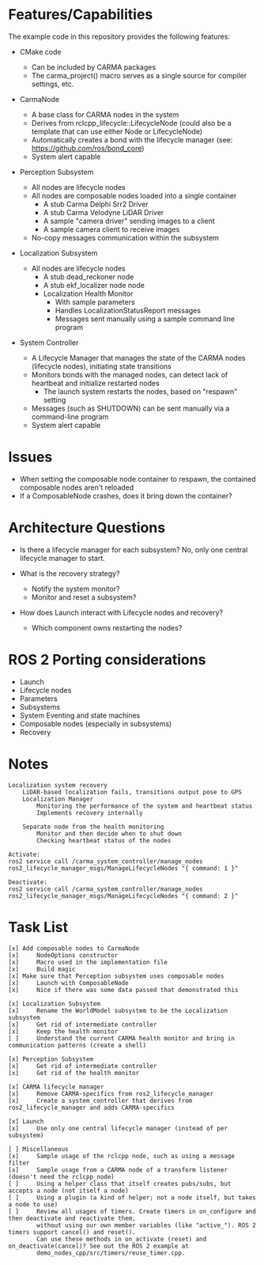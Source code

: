
# Features/Capabilities

The example code in this repository provides the following features:

* CMake code
    * Can be included by CARMA packages
    * The carma_project() macro serves as a single source for compiler settings, etc.

* CarmaNode
    * A base class for CARMA nodes in the system
    * Derives from rclcpp_lifecycle::LifecycleNode (could also be a template that can use either Node or LifecycleNode)
    * Automatically creates a bond with the lifecycle manager (see: https://github.com/ros/bond_core)
    * System alert capable

* Perception Subsystem
    * All nodes are lifecycle nodes
    * All nodes are composable nodes loaded into a single container
        * A stub Carma Delphi Srr2 Driver
        * A stub Carma Velodyne LiDAR Driver
        * A sample "camera driver" sending images to a client 
        * A sample camera client to receive images
    * No-copy messages communication within the subsystem

* Localization Subsystem
    * All nodes are lifecycle nodes
        * A stub dead_reckoner node
        * A stub ekf_localizer node node
        * Localization Health Monitor
            * With sample parameters
            * Handles LocalizationStatusReport messages
            * Messages sent manually using a sample command line program

* System Controller 
    * A Lifecycle Manager that manages the state of the CARMA nodes (lifecycle nodes), initiating state transitions
    * Monitors bonds with the managed nodes, can detect lack of heartbeat and initialize restarted nodes
        * The launch system restarts the nodes, based on "respawn" setting
    * Messages (such as SHUTDOWN) can be sent manually via a command-line program
    * System alert capable

# Issues

* When setting the composable node container to respawn, the contained composable nodes aren't reloaded
* If a ComposableNode crashes, does it bring down the container?

# Architecture Questions

* Is there a lifecycle manager for each subsystem? No, only one central lifecycle manager to start.

* What is the recovery strategy?
    * Notify the system monitor?
    * Monitor and reset a subsystem?

* How does Launch interact with Lifecycle nodes and recovery?
    * Which component owns restarting the nodes?

# ROS 2 Porting considerations
* Launch
* Lifecycle nodes
* Parameters
* Subsystems
* System Eventing and state machines
* Composable nodes (especially in subsystems)
* Recovery

# Notes

    Localization system recovery
        LiDAR-based localization fails, transitions output pose to GPS
        Localization Manager
            Monitoring the performance of the system and heartbeat status
            Implements recovery internally

        Separate node from the health monitoring
            Monitor and then decide when to shut down
            Checking heartbeat status of the nodes

    Activate:
	ros2 service call /carma_system_controller/manage_nodes ros2_lifecycle_manager_msgs/ManageLifecycleNodes "{ command: 1 }"

    Deactivate:
	ros2 service call /carma_system_controller/manage_nodes ros2_lifecycle_manager_msgs/ManageLifecycleNodes "{ command: 2 }"

# Task List

```
[x] Add composable nodes to CarmaNode
[x]     NodeOptions constructor
[x]     Macro used in the implementation file 
[x]     Build magic
[x] Make sure that Perception subsystem uses composable nodes
[x]     Launch with ComposableNode
[x]     Nice if there was some data passed that demonstrated this

[x] Localization Subsystem
[x]     Rename the WorldModel subsystem to be the Localization subsystem
[x]     Get rid of intermediate controller
[x]     Keep the health monitor
[ ]     Understand the current CARMA health monitor and bring in communication patterns (create a shell)

[x] Perception Subsystem
[x]     Get rid of intermediate controller
[x]     Get rid of the health monitor

[x] CARMA lifecycle manager
[x]     Remove CARMA-specifics from ros2_lifecycle_manager
[x]     Create a system_controller that derives from ros2_lifecycle_manager and adds CARMA-specifics

[x] Launch
[x]     Use only one central lifecycle manager (instead of per subsystem)

[ ] Miscellaneous
[x]     Sample usage of the rclcpp node, such as using a message filter
[x]     Sample usage from a CARMA node of a transform listener (doesn't need the rclcpp_node)
[ ]     Using a helper class that itself creates pubs/subs, but accepts a node (not itself a node)
[ ]     Using a plugin (a kind of helper; not a node itself, but takes a node to use)
[ ]     Review all usages of timers. Create timers in on_configure and then deactivate and reactivate them,
        without using our own member variables (like "active_"). ROS 2 timers support cancel() and reset().
        Can use these methods in on_activate (reset) and on_deactivate(cancel)? See out the ROS 2 example at
        demo_nodes_cpp/src/timers/reuse_timer.cpp.
```
